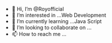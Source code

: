 - 👋 Hi, I’m @Royofficial 
- 👀 I’m interested in ...Web Development
- 🌱 I’m currently learning ...Java Script
- 💞️ I’m looking to collaborate on ...
- 📫 How to reach me ...

<!---
Royofficial/Royofficial is a ✨ special ✨ repository because its `README.md` (this file) appears on your GitHub profile.
You can click the Preview link to take a look at your changes.
--->
